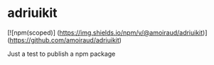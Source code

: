 # adriuikit

[![npm(scoped)]
(https://img.shields.io/npm/v/@amoiraud/adriuikit)]
(https://github.com/amoiraud/adriuikit)

Just a test to publish a npm package
